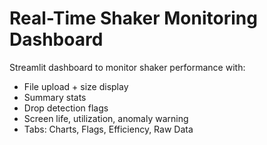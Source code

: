 # Real-Time Shaker Monitoring Dashboard

Streamlit dashboard to monitor shaker performance with:
- File upload + size display
- Summary stats
- Drop detection flags
- Screen life, utilization, anomaly warning
- Tabs: Charts, Flags, Efficiency, Raw Data
